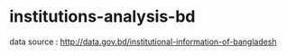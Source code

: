 # institutions-analysis-bd

data source : http://data.gov.bd/institutional-information-of-bangladesh
